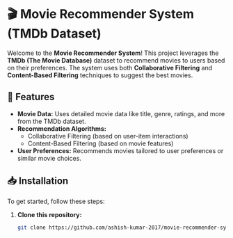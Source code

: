 # 🎬 Movie Recommender System (TMDb Dataset)

Welcome to the **Movie Recommender System**! This project leverages the **TMDb (The Movie Database)** dataset to recommend movies to users based on their preferences. The system uses both **Collaborative Filtering** and **Content-Based Filtering** techniques to suggest the best movies.

## 🌟 Features

- **Movie Data:** Uses detailed movie data like title, genre, ratings, and more from the TMDb dataset.
- **Recommendation Algorithms:**  
  - Collaborative Filtering (based on user-item interactions)
  - Content-Based Filtering (based on movie features)
- **User Preferences:** Recommends movies tailored to user preferences or similar movie choices.

## 📥 Installation

To get started, follow these steps:

1. **Clone this repository:**
   ```bash
   git clone https://github.com/ashish-kumar-2017/movie-recommender-system-tmdb-dataset-main.git


